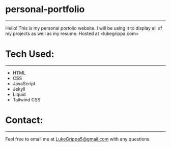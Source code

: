 # personal-portfolio

---

Hello! 
This is my personal portolio website. 
I will be using it to display all of my projects as well as my resume.
Hosted at <lukegrippa.com>

# Tech Used:

---

- HTML
- CSS
- JavaScript
- Jekyll
- Liquid
- Tailwind CSS

# Contact:

---

Feel free to email me at <LukeGrippa5@gmail.com> with any questions.
